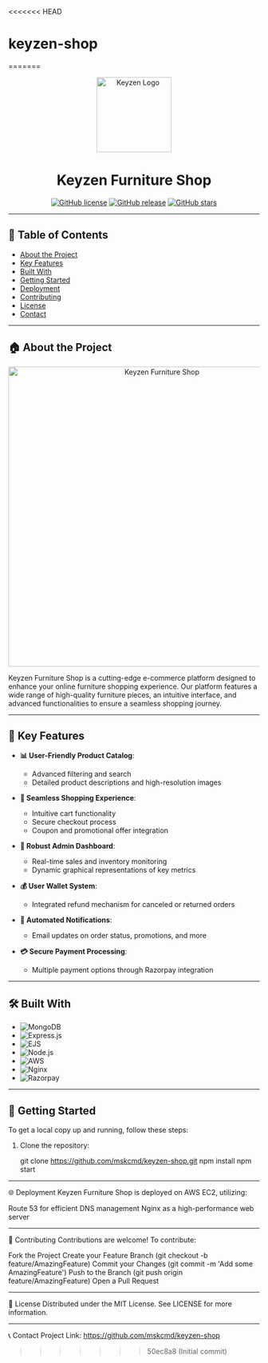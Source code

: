 <<<<<<< HEAD
# keyzen-shop
=======
<div align="center">
  <img src="https://scontent-bom2-1.xx.fbcdn.net/v/t39.30808-6/453999291_122104429784449942_8781013130901857629_n.jpg?_nc_cat=101&ccb=1-7&_nc_sid=127cfc&_nc_ohc=57znYWzWze4Q7kNvgFPOU2C&_nc_ht=scontent-bom2-1.xx&oh=00_AYA24M_7uhsihTZZW8U680iu5VVtsP6a-koG-IPfy_i-Xw&oe=66B66CC9" alt="Keyzen Logo" width="150"/>

  # Keyzen Furniture Shop


  [![GitHub license](https://img.shields.io/github/license/mskcmd/keyzen-shop.svg)](https://github.com/mskcmd/keyzen-shop/blob/master/LICENSE)
  [![GitHub release](https://img.shields.io/github/release/mskcmd/keyzen-shop.svg)](https://github.com/mskcmd/keyzen-shop/releases/)
  [![GitHub stars](https://img.shields.io/github/stars/mskcmd/keyzen-shop.svg)](https://github.com/mskcmd/keyzen-shop/stargazers)
</div>

---

## 📌 Table of Contents
- [About the Project](#about-the-project)
- [Key Features](#key-features)
- [Built With](#built-with)
- [Getting Started](#getting-started)
- [Deployment](#deployment)
- [Contributing](#contributing)
- [License](#license)
- [Contact](#contact)

---

## 🏠 About the Project

<div align="center">
  <img src="https://scontent-bom2-1.xx.fbcdn.net/v/t39.30808-6/453970178_122104283300449942_172269100955854476_n.jpg?stp=dst-jpg_p180x540&_nc_cat=101&ccb=1-7&_nc_sid=127cfc&_nc_ohc=w90aei3m_foQ7kNvgECfLze&_nc_ht=scontent-bom2-1.xx&oh=00_AYDxJwYq-VvDNYdBzQfSAZm4Oe9z0IN8Bb3b3Vn42IKZTg&oe=66B60C61" alt="Keyzen Furniture Shop" width="600"/>
</div>

Keyzen Furniture Shop is a cutting-edge e-commerce platform designed to enhance your online furniture shopping experience. Our platform features a wide range of high-quality furniture pieces, an intuitive interface, and advanced functionalities to ensure a seamless shopping journey.

---

## 🌟 Key Features

- **📊 User-Friendly Product Catalog**: 
  - Advanced filtering and search
  - Detailed product descriptions and high-resolution images

- **🛒 Seamless Shopping Experience**:
  - Intuitive cart functionality
  - Secure checkout process
  - Coupon and promotional offer integration

- **💼 Robust Admin Dashboard**:
  - Real-time sales and inventory monitoring
  - Dynamic graphical representations of key metrics

- **💰 User Wallet System**:
  - Integrated refund mechanism for canceled or returned orders

- **📧 Automated Notifications**:
  - Email updates on order status, promotions, and more

- **💳 Secure Payment Processing**:
  - Multiple payment options through Razorpay integration

---

## 🛠 Built With

- ![MongoDB](https://img.shields.io/badge/MongoDB-%234ea94b.svg?style=for-the-badge&logo=mongodb&logoColor=white)
- ![Express.js](https://img.shields.io/badge/express.js-%23404d59.svg?style=for-the-badge&logo=express&logoColor=%2361DAFB)
- ![EJS](https://img.shields.io/badge/EJS-A91E50?style=for-the-badge&logo=ejs&logoColor=white)
- ![Node.js](https://img.shields.io/badge/node.js-6DA55F?style=for-the-badge&logo=node.js&logoColor=white)
- ![AWS](https://img.shields.io/badge/AWS-%23FF9900.svg?style=for-the-badge&logo=amazon-aws&logoColor=white)
- ![Nginx](https://img.shields.io/badge/nginx-%23009639.svg?style=for-the-badge&logo=nginx&logoColor=white)
- ![Razorpay](https://img.shields.io/badge/Razorpay-02042B?style=for-the-badge&logo=razorpay&logoColor=3395FF)

---

## 🚀 Getting Started

To get a local copy up and running, follow these steps:

1. Clone the repository:

   git clone https://github.com/mskcmd/keyzen-shop.git
   npm install
   npm start

---

🌐 Deployment
Keyzen Furniture Shop is deployed on AWS EC2, utilizing:

Route 53 for efficient DNS management
Nginx as a high-performance web server

---

🤝 Contributing
Contributions are welcome! To contribute:

Fork the Project
Create your Feature Branch (git checkout -b feature/AmazingFeature)
Commit your Changes (git commit -m 'Add some AmazingFeature')
Push to the Branch (git push origin feature/AmazingFeature)
Open a Pull Request

---


📄 License
Distributed under the MIT License. See LICENSE for more information.

---

📞 Contact
Project Link: https://github.com/mskcmd/keyzen-shop


>>>>>>> 50ec8a8 (Initial commit)
